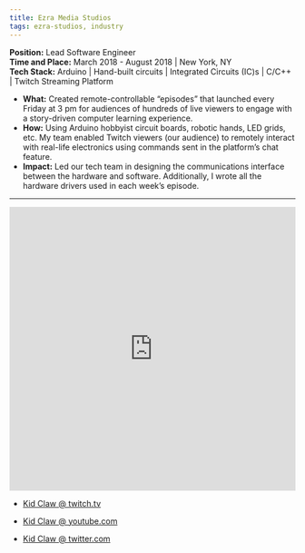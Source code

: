 ```yaml
---
title: Ezra Media Studios
tags: ezra-studios, industry
---
```

**Position:** Lead Software Engineer<br/>
**Time and Place:** March 2018 - August 2018 | New York, NY<br/>
**Tech Stack:** Arduino | Hand-built circuits | Integrated Circuits (IC)s | C/C++ | Twitch Streaming Platform
- **What:** Created remote-controllable “episodes” that launched every Friday at 3 pm for audiences of hundreds of live viewers to engage with a story-driven computer learning experience.
- **How:** Using Arduino hobbyist circuit boards, robotic hands, LED grids, etc. My team enabled Twitch viewers (our audience) to remotely interact with real-life electronics using commands sent in the platform’s chat feature.
- **Impact:** Led our tech team in designing the communications interface between the hardware and software. Additionally, I wrote all the hardware drivers used in each week’s episode.

---

<iframe width="100%" height="500" src="https://www.youtube.com/embed/tO6LIwN_TRw?si=VojOM7wLG6SbMW-D" title="YouTube video player" frameborder="0" allow="accelerometer; autoplay; clipboard-write; encrypted-media; gyroscope; picture-in-picture; web-share" allowfullscreen></iframe>

- <a href="https://www.twitch.tv/ClawDynamics" target="_blank">Kid Claw @ twitch.tv</a>

- <a href="https://www.youtube.com/@kidclaw2563" target="_blank"> Kid Claw @ youtube.com</a>

- <a href="https://twitter.com/clawdynamics" target="_blank"> Kid Claw @ twitter.com</a>